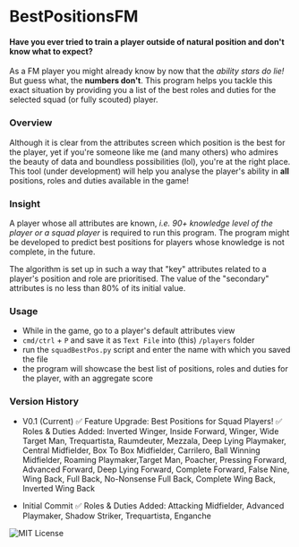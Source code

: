 # BestPositionsFM

#### Have you ever tried to train a player outside of natural position and don't know what to expect?  
As a FM player you might already know by now that the *ability stars do lie!* But guess what, the **numbers don't**. This program helps you tackle this exact situation by providing you a list of the best roles and duties for the selected squad (or fully scouted) player. 

### Overview
Although it is clear from the attributes screen which position is the best for the player, yet if you're someone like me (and many others) who admires the beauty of data and boundless possibilities (lol), you're at the right place. This tool (under development) will help you analyse the player's ability in **all** positions, roles and duties available in the game!

### Insight
A player whose all attributes are known, *i.e. 90+ knowledge level of the player or a squad player* is required to run this program. The program might be developed to predict best positions for players whose knowledge is not complete, in the future.  

The algorithm is set up in such a way that "key" attributes related to a player's position and role are prioritised. The value of the "secondary" attributes is no less than 80% of its initial value.

### Usage
- While in the game, go to a player's default attributes view 
- `cmd/ctrl` + `P` and save it as `Text File` into (this) `/players` folder
- run the `squadBestPos.py` script and enter the name with which you saved the file
- the program will showcase the best list of positions, roles and duties for the player, with an aggregate score 

### Version History
- V0.1 (Current)
    &#9989; Feature Upgrade: Best Positions for Squad Players!
    &#9989; Roles & Duties Added: Inverted Winger, Inside Forward, Winger, Wide Target Man, Trequartista, Raumdeuter, Mezzala, Deep Lying Playmaker, Central Midfielder, Box To Box Midfielder, Carrilero, Ball Winning Midfielder, Roaming Playmaker,Target Man, Poacher, Pressing Forward, Advanced Forward, Deep Lying Forward, Complete Forward, False Nine, Wing Back, Full Back, No-Nonsense Full Back, Complete Wing Back, Inverted Wing Back

- Initial Commit
    &#9989; Roles & Duties Added: Attacking Midfielder, Advanced Playmaker, Shadow Striker, Trequartista, Enganche



![MIT License](https://img.shields.io/badge/license-MIT-brightgreen)